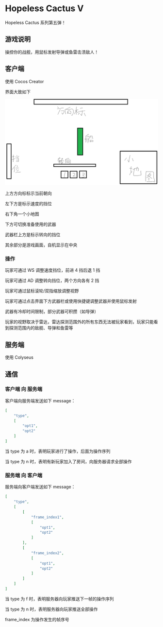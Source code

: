 # Hopeless Cactus V

Hopeless Cactus 系列第五弹！

## 游戏说明

操控你的战舰，用鼠标发射导弹或鱼雷击溃敌人！

## 客户端

使用 Cocos Creator

界面大致如下

![UI雏形](./pics/UI.png)

上方方向标标示当前朝向

左下方是标示速度的挡位

右下角一个小地图

下方可切换准备使用的武器

武器栏上方是标示转向的挡位

其余部分是游戏画面，自机显示在中央

### 操作

玩家可通过 WS 调整速度挡位，前进 4 挡后退 1 挡

玩家可通过 AD 调整转向挡位，两个方向各有 2 挡

玩家可通过鼠标滚轮/双指缩放调整视野

玩家可通过点击界面下方武器栏或使用快捷键调整武器并使用鼠标发射

武器有冷却时间限制，部分武器可积攒（如导弹）

玩家的视野取决于雷达，雷达探测范围外的所有东西无法被玩家看到，玩家只能看到探测范围内的敌舰、导弹和鱼雷等

## 服务端

使用 Colyseus

## 通信

### 客户端 向 服务端

客户端向服务端发送如下 message：

```json
[
    "type",
    [
        "opt1",
        "opt2"
    ]
]
```

当 type 为 a 时，表明玩家进行了操作，后面为操作序列

当 type 为 n 时，表明有新玩家加入了房间，向服务器请求全部操作

### 服务端 向 客户端

服务端向客户端发送如下 message：

```json
[
    "type",
    [
        [
            "frame_index1",
            [
                "opt1",
                "opt2"
            ]
        ],
        [
            "frame_index2",
            [
                "opt1",
                "opt2"
            ]
        ]
    ]
]
```

当 type 为 f 时，表明服务器向玩家推送下一帧的操作序列

当 type 为 n 时，表明服务器向玩家推送全部操作

frame_index 为操作发生的帧序号